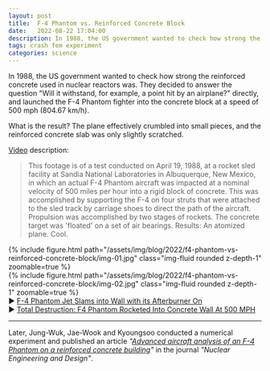 ```yaml
---
layout: post
title:  F-4 Phantom vs. Reinforced Concrete Block
date:   2022-08-22 17:04:00
description: In 1988, the US government wanted to check how strong the reinforced concrete used in nuclear reactors was. They decided to answer the question "Will it withstand, for example, a point hit by an airplane?" directly, and launched the F-4 Phantom fighter into the concrete block at a speed of 500 mph (804.67 km/h). What is the result?
tags: crash fem experiment
categories: science
---
```


In 1988, the US government wanted to check how strong the reinforced concrete used in nuclear reactors was. They decided to answer the question "Will it withstand, for example, a point hit by an airplane?" directly, and launched the F-4 Phantom fighter into the concrete block at a speed of 500 mph (804.67 km/h).

What is the result? The plane effectively crumbled into small pieces, and the reinforced concrete slab was only slightly scratched.

[Video](https://www.youtube.com/watch?v=U4wDqSnBJ-k&t=0s) description:

<blockquote>
    This footage is of a test conducted on April 19, 1988, at a rocket sled facility at Sandia National Laboratories in Albuquerque, New Mexico, in which an actual F-4 Phantom aircraft was impacted at a nominal velocity of 500 miles per hour into a rigid block of concrete. This was accomplished by supporting the F-4 on four struts that were attached to the sled track by carriage shoes to direct the path of the aircraft. Propulsion was accomplished by two stages of rockets. The concrete target was 'floated' on a set of air bearings. Results: An atomized plane. Cool.
</blockquote>

<div class="row mt-3">
    <div class="col-sm mt-3 mt-md-0">
        {% include figure.html path="/assets/img/blog/2022/f4-phantom-vs-reinforced-concrete-block/img-01.jpg" class="img-fluid rounded z-depth-1" zoomable=true %}
    </div>
    <div class="col-sm mt-3 mt-md-0">
        {% include figure.html path="/assets/img/blog/2022/f4-phantom-vs-reinforced-concrete-block/img-02.jpg" class="img-fluid rounded z-depth-1" zoomable=true %}
    </div>
</div>

<div class="row mt-3">
    <div class="col-sm mt-3 mt-md-0">
        <div class="caption-small">
            ▶️ <a href="https://www.youtube.com/watch?v=P5IymYOeiSc">F-4 Phantom Jet Slams into Wall with its Afterburner On</a>
        </div>
    </div>
    <div class="col-sm mt-3 mt-md-0">
        <div class="caption-small">
            ▶️ <a href="https://www.youtube.com/watch?v=U4wDqSnBJ-k">Total Destruction: F4 Phantom Rocketed Into Concrete Wall At 500 MPH</a>
        </div>
    </div>
</div>

<hr>

Later, Jung-Wuk, Jae-Wook and Kyoungsoo conducted a numerical experiment and published an article *"[Advanced aircraft analysis of an F-4 Phantom on a reinforced concrete building](https://doi.org/10.1016/j.nucengdes.2014.02.032)"* in the journal *"Nuclear Engineering and Design"*.